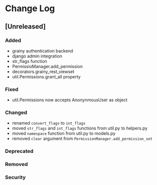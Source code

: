 
# Change Log

## [Unreleased]
### Added
- grainy authentication backend
- django admin integration
- str_flags function
- PermissioManager.add_permission
- decorators.grainy_rest_viewset
- util.Permissions.grant_all property
### Fixed
- util.Permissions now accepts AnonynmousUser as object
### Changed
- renamed `convert_flags` to `int_flags`
- moved `str_flags` and `int_flags` functions from util.py to helpers.py
- moved `namespace` function from util.py to models.py
- removed `clear` argument from `PermissionManager.add_permission_set`
### Deprecated
### Removed
### Security
